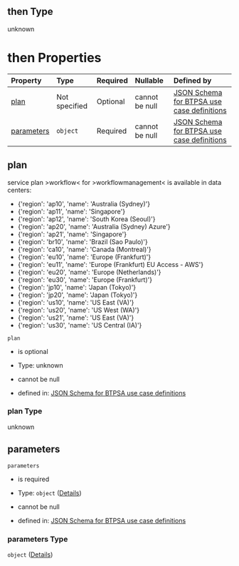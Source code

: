 ## then Type

unknown

# then Properties

| Property                  | Type          | Required | Nullable       | Defined by                                                                                                                                                                                                                                                    |
| :------------------------ | :------------ | :------- | :------------- | :------------------------------------------------------------------------------------------------------------------------------------------------------------------------------------------------------------------------------------------------------------ |
| [plan](#plan)             | Not specified | Optional | cannot be null | [JSON Schema for BTPSA use case definitions](btpsa-usecase-properties-services-items-allof-1-then-allof-116-then-allof-0-then-properties-plan.md "undefined#/properties/services/items/allOf/1/then/allOf/116/then/allOf/0/then/properties/plan")             |
| [parameters](#parameters) | `object`      | Required | cannot be null | [JSON Schema for BTPSA use case definitions](btpsa-usecase-properties-services-items-allof-1-then-allof-116-then-allof-0-then-properties-parameters.md "undefined#/properties/services/items/allOf/1/then/allOf/116/then/allOf/0/then/properties/parameters") |

## plan

service plan >workflow< for >workflowmanagement< is available in data centers:

*   {'region': 'ap10', 'name': 'Australia (Sydney)'}
*   {'region': 'ap11', 'name': 'Singapore'}
*   {'region': 'ap12', 'name': 'South Korea (Seoul)'}
*   {'region': 'ap20', 'name': 'Australia (Sydney) Azure'}
*   {'region': 'ap21', 'name': 'Singapore'}
*   {'region': 'br10', 'name': 'Brazil (Sao Paulo)'}
*   {'region': 'ca10', 'name': 'Canada (Montreal)'}
*   {'region': 'eu10', 'name': 'Europe (Frankfurt)'}
*   {'region': 'eu11', 'name': 'Europe (Frankfurt) EU Access - AWS'}
*   {'region': 'eu20', 'name': 'Europe (Netherlands)'}
*   {'region': 'eu30', 'name': 'Europe (Frankfurt)'}
*   {'region': 'jp10', 'name': 'Japan (Tokyo)'}
*   {'region': 'jp20', 'name': 'Japan (Tokyo)'}
*   {'region': 'us10', 'name': 'US East (VA)'}
*   {'region': 'us20', 'name': 'US West (WA)'}
*   {'region': 'us21', 'name': 'US East (VA)'}
*   {'region': 'us30', 'name': 'US Central (IA)'}

`plan`

*   is optional

*   Type: unknown

*   cannot be null

*   defined in: [JSON Schema for BTPSA use case definitions](btpsa-usecase-properties-services-items-allof-1-then-allof-116-then-allof-0-then-properties-plan.md "undefined#/properties/services/items/allOf/1/then/allOf/116/then/allOf/0/then/properties/plan")

### plan Type

unknown

## parameters



`parameters`

*   is required

*   Type: `object` ([Details](btpsa-usecase-properties-services-items-allof-1-then-allof-116-then-allof-0-then-properties-parameters.md))

*   cannot be null

*   defined in: [JSON Schema for BTPSA use case definitions](btpsa-usecase-properties-services-items-allof-1-then-allof-116-then-allof-0-then-properties-parameters.md "undefined#/properties/services/items/allOf/1/then/allOf/116/then/allOf/0/then/properties/parameters")

### parameters Type

`object` ([Details](btpsa-usecase-properties-services-items-allof-1-then-allof-116-then-allof-0-then-properties-parameters.md))

